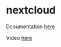 # nextcloud

Dcoumentation [here](https://docs.technotim.live/posts/nextcloud-setup/)

Video [here](https://www.youtube.com/watch?v=nt__J9Yr8_w)